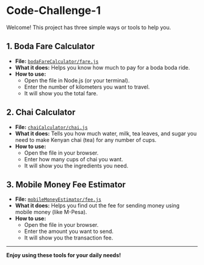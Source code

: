 # Code-Challenge-1

Welcome! This project has three simple ways or tools to help you.

## 1. Boda Fare Calculator
- **File:** [`bodaFareCalculator/fare.js`](bodaFareCalculator/fare.js)
- **What it does:** Helps you know how much to pay for a boda boda  ride.  
- **How to use:**  
  - Open the file in Node.js (or your terminal).
  - Enter the number of kilometers you want to travel.
  - It will show you the total fare.

## 2. Chai Calculator
- **File:** [`chaiCalculator/chai.js`](chaiCalculator/chai.js)
- **What it does:** Tells you how much water, milk, tea leaves, and sugar you need to make Kenyan chai (tea) for any number of cups.
- **How to use:**  
  - Open the file in your browser.
  - Enter how many cups of chai you want.
  - It will show you the ingredients you need.

## 3. Mobile Money Fee Estimator
- **File:** [`mobileMoneyEstimator/fee.js`](mobileMoneyEstimator/fee.js)
- **What it does:** Helps you find out the fee for sending money using mobile money (like M-Pesa).
- **How to use:**  
  - Open the file in your browser.
  - Enter the amount you want to send.
  - It will show you the transaction fee.

---

**Enjoy using these tools for your daily needs!**